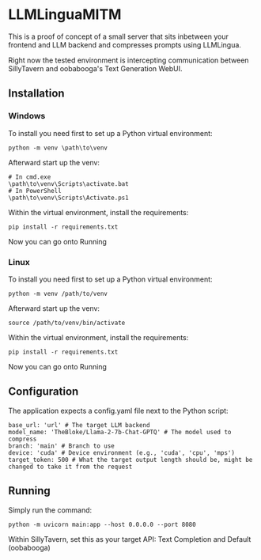 # LLMLinguaMITM
This is a proof of concept of a small server that sits inbetween your frontend and LLM backend and compresses prompts using LLMLingua.

Right now the tested environment is intercepting communication between SillyTavern and oobabooga's Text Generation WebUI.

## Installation

### Windows
To install you need first to set up a Python virtual environment:
```
python -m venv \path\to\venv
```
Afterward start up the venv:
```
# In cmd.exe
\path\to\venv\Scripts\activate.bat
# In PowerShell
\path\to\venv\Scripts\Activate.ps1
```
Within the virtual environment, install the requirements:
```
pip install -r requirements.txt
```
Now you can go onto Running

### Linux
To install you need first to set up a Python virtual environment:
```
python -m venv /path/to/venv
```
Afterward start up the venv:
```
source /path/to/venv/bin/activate
```
Within the virtual environment, install the requirements:
```
pip install -r requirements.txt
```
Now you can go onto Running

## Configuration
The application expects a config.yaml file next to the Python script:

```
base_url: 'url' # The target LLM backend
model_name: 'TheBloke/Llama-2-7b-Chat-GPTQ' # The model used to compress
branch: 'main' # Branch to use
device: 'cuda' # Device environment (e.g., 'cuda', 'cpu', 'mps')
target_token: 500 # What the target output length should be, might be changed to take it from the request
```

## Running
Simply run the command:
```
python -m uvicorn main:app --host 0.0.0.0 --port 8080 
```
Within SillyTavern, set this as your target API: Text Completion and Default (oobabooga)

